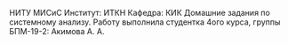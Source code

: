 НИТУ МИСиС Институт: ИТКН Кафедра: КИК Домашние задания по системному анализу. 
Работу выполнила студентка 4ого курса, группы БПМ-19-2: Акимова А. А.
